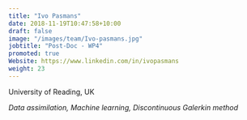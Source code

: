 ```yaml
---
title: "Ivo Pasmans"
date: 2018-11-19T10:47:58+10:00
draft: false
image: "/images/team/Ivo-pasmans.jpg"
jobtitle: "Post-Doc - WP4"
promoted: true
Website: https://www.linkedin.com/in/ivopasmans
weight: 23
---
```


University of Reading, UK

*Data assimilation, Machine learning, Discontinuous Galerkin method*
